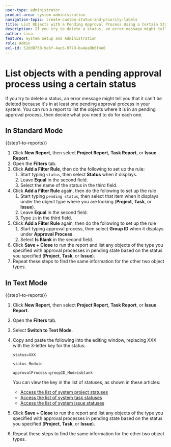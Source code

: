 ```yaml
---
user-type: administrator
product-area: system-administration
navigation-topic: create-custom-status-and-priority-labels
title: List Objects with a Pending Approval Process Using a Certain Status
description: If you try to delete a status, an error message might tell you that it can't be deleted because it's being used in pending approval processes on objects in your system. If you want to find and review those objects to decide what you need to do, you can run a report that lists them.
author: Lisa
feature: System Setup and Administration
role: Admin
exl-id: 52dd8750-9a6f-4ac6-9779-ba4ea9b6f4e0
---
```

# List objects with a pending approval process using a certain status

If you try to delete a status, an error message might tell you that it can't be deleted because it's in at least one pending approval process in your system. You can run a report to list the objects where it is in an pending approval process, then decide what you need to do for each one.

## In Standard Mode

{{step1-to-reports}}

1. Click **New Report**, then select **Project Report**, **Task Report**, or **Issue Report**.
1. Open the **Filters** tab.
1. Click **Add a Filter Rule**, then do the following to set up the rule:
   1. Start typing `status`, then select **Status** when it displays.
   1. Leave **Equal** in the second field.
   1. Select the name of the status in the third field.
1. Click **Add a Filter Rule** again, then do the following to set up the rule
   1. Start typing `pending status`, then select that item when it displays under the object type where you are looking (**Project**, **Task**, or **Issue**).
   1. Leave **Equal** in the second field.
   1. Type `in` in the third field.
1. Click **Add a Filter Rule** again, then do the following to set up the rule
   1. Start typing approval process, then select **Group ID** when it displays under **Approval Process**.
   1. Select **Is Blank** in the second field.
1. Click **Save + Close** to run the report and list any objects of the type you specified with approval processes in pending state based on the status you specified (**Project**, **Task**, or **Issue**).
1. Repeat these steps to find the same information for the other two object types.


## In Text Mode

{{step1-to-reports}}

1. Click **New Report**, then select **Project Report**, **Task Report**, or **Issue Report**.
1. Open the **Filters** tab.
1. Select **Switch to Text Mode**.
1. Copy and paste the following into the editing window, replacing XXX with the 3-letter key for the status:

   `status=XXX`

   `status_Mod=in`

   `approvalProcess:groupID_Mod=isblank`

   You can view the key in the list of statuses, as shown in these articles:
   * [Access the list of system project statuses](project-statuses.md)
   * [Access the list of system task statuses](task-statuses.md)
   * [Access the list of system issue statuses](issue-statuses.md)

1. Click **Save + Close** to run the report and list any objects of the type you specified with approval processes in pending state based on the status you specified (**Project**, **Task**, or **Issue**).
1. Repeat these steps to find the same information for the other two object types.
